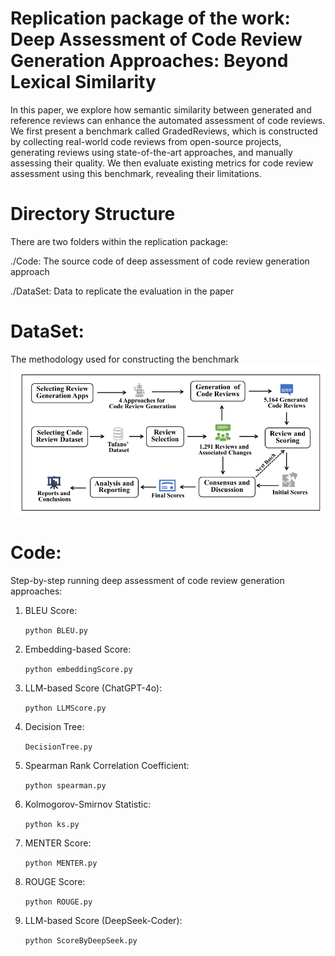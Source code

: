 # Replication package of the work: Deep Assessment of Code Review Generation Approaches: Beyond Lexical Similarity

In this paper, we explore how semantic similarity between generated and reference reviews can enhance the automated assessment of code reviews. We first present a benchmark called GradedReviews, which is constructed by collecting real-world code reviews from open-source projects, generating reviews using state-of-the-art approaches, and manually assessing their quality. We then evaluate existing metrics for code review assessment using this benchmark, revealing their limitations.

# Directory Structure
There are two folders within the replication package:

./Code: The source code of deep assessment of code review generation approach

./DataSet: Data to replicate the evaluation in the paper

# DataSet:
The methodology used for constructing the benchmark
![Methodology for Benchmark Construction](./dataset.png "Methodology for Benchmark Construction")

# Code: 
Step-by-step running deep assessment of code review generation approaches:

1. BLEU Score:

    `python BLEU.py`

2. Embedding-based Score:
   
   `python embeddingScore.py`

4. LLM-based Score (ChatGPT-4o):
   
    `python LLMScore.py`

6. Decision Tree:
   
    `DecisionTree.py`

7. Spearman Rank Correlation Coefficient:

   `python spearman.py`

8. Kolmogorov-Smirnov Statistic:

   `python ks.py`

9. MENTER Score:

   `python MENTER.py`
   
10. ROUGE Score:

    `python ROUGE.py`

11. LLM-based Score (DeepSeek-Coder):

    `python ScoreByDeepSeek.py`
